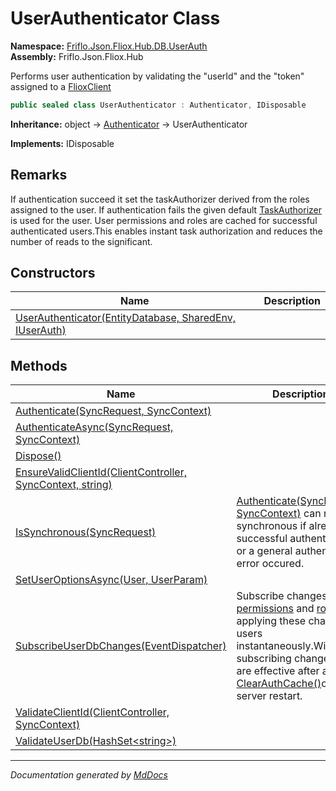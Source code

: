 ﻿<!--  
  <auto-generated>   
    The contents of this file were generated by a tool.  
    Changes to this file may be list if the file is regenerated  
  </auto-generated>   
-->

# UserAuthenticator Class

**Namespace:** [Friflo.Json.Fliox.Hub.DB.UserAuth](../index.md)  
**Assembly:** Friflo.Json.Fliox.Hub

Performs user authentication by validating the "userId" and the "token" assigned to a [FlioxClient](../../../Client/FlioxClient/index.md)

```csharp
public sealed class UserAuthenticator : Authenticator, IDisposable
```

**Inheritance:** object → [Authenticator](../../../Host/Auth/Authenticator/index.md) → UserAuthenticator

**Implements:** IDisposable

## Remarks

If authentication succeed it set the taskAuthorizer derived from the roles assigned to the user. If authentication fails the given default [TaskAuthorizer](../../../Host/Auth/TaskAuthorizer/index.md) is used for the user. User permissions and roles are cached for successful authenticated users.This enables instant task authorization and reduces the number of reads to the  significant.

## Constructors

| Name                                                                             | Description |
| -------------------------------------------------------------------------------- | ----------- |
| [UserAuthenticator(EntityDatabase, SharedEnv, IUserAuth)](constructors/index.md) |             |

## Methods

| Name                                                                                         | Description                                                                                                                                                                                                                                                                                                               |
| -------------------------------------------------------------------------------------------- | ------------------------------------------------------------------------------------------------------------------------------------------------------------------------------------------------------------------------------------------------------------------------------------------------------------------------- |
| [Authenticate(SyncRequest, SyncContext)](methods/Authenticate.md)                            |                                                                                                                                                                                                                                                                                                                           |
| [AuthenticateAsync(SyncRequest, SyncContext)](methods/AuthenticateAsync.md)                  |                                                                                                                                                                                                                                                                                                                           |
| [Dispose()](methods/Dispose.md)                                                              |                                                                                                                                                                                                                                                                                                                           |
| [EnsureValidClientId(ClientController, SyncContext, string)](methods/EnsureValidClientId.md) |                                                                                                                                                                                                                                                                                                                           |
| [IsSynchronous(SyncRequest)](methods/IsSynchronous.md)                                       | [Authenticate(SyncRequest, SyncContext)](methods/Authenticate.md) can run synchronous if already successful authenticated or a general             authentication error occured.                                                                                                                                          |
| [SetUserOptionsAsync(User, UserParam)](methods/SetUserOptionsAsync.md)                       |                                                                                                                                                                                                                                                                                                                           |
| [SubscribeUserDbChanges(EventDispatcher)](methods/SubscribeUserDbChanges.md)                 | Subscribe changes to [permissions](../UserStore/fields/permissions.md) and [roles](../UserStore/fields/roles.md) to  applying these changes to users instantaneously.Without subscribing  changes they are effective after a call to [ClearAuthCache()](../UserStore/methods/ClearAuthCache.md)or after a server restart. |
| [ValidateClientId(ClientController, SyncContext)](methods/ValidateClientId.md)               |                                                                                                                                                                                                                                                                                                                           |
| [ValidateUserDb(HashSet\<string\>)](methods/ValidateUserDb.md)                               |                                                                                                                                                                                                                                                                                                                           |

___

*Documentation generated by [MdDocs](https://github.com/ap0llo/mddocs)*
